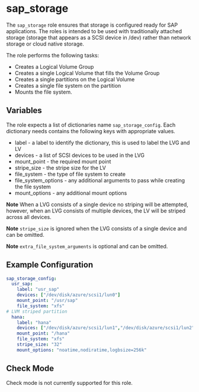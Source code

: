 # sap_storage

The `sap_storage` role ensures that storage is configured ready for SAP
applications.  The roles is intended to be used with traditionally attached
storage (storage that appears as a SCSI device in /dev) rather than network
storage or cloud native storage.

The role performs the following tasks:

* Creates a Logical Volume Group
* Creates a single Logical Volume that fills the Volume Group
* Creates a single partitions on the Logical Volume
* Creates a single file system on the partition
* Mounts the file system.

## Variables

The role expects a list of dictionaries name `sap_storage_config`.  Each
dictionary needs contains the following keys with appropriate values.

* label - a label to identify the dictionary, this is used to label the LVG and
  LV
* devices - a list of SCSI devices to be used in the LVG
* mount_point - the required mount point
* stripe_size - the stripe size for the LV
* file_system - the type of file system to create
* file_system_options - any additional arguments to pass while creating
  the file system
* mount_options - any additional mount options

**Note** When a LVG consists of a single device no striping will be
attempted, however, when an LVG consists of multiple devices, the LV will be
striped across all devices.

**Note** `stripe_size` is ignored when the LVG consists of a single device
and can be omitted.

**Note** `extra_file_system_arguments` is optional and can be omitted.

## Example Configuration

```yaml
sap_storage_config:
  usr_sap:
    label: "usr_sap"
    devices: ["/dev/disk/azure/scsi1/lun0"]
    mount_point: "/usr/sap"
    file_system: "xfs"
# LVM striped partition
  hana:
    label: "hana"
    devices: ["/dev/disk/azure/scsi1/lun1","/dev/disk/azure/scsi1/lun2","/dev/disk/azure/scsi1/lun3"]
    mount_point: "/hana"
    file_system: "xfs"
    stripe_size: "32"
    mount_options: "noatime,nodiratime,logbsize=256k"
```

## Check Mode

Check mode is not currently supported for this role.
